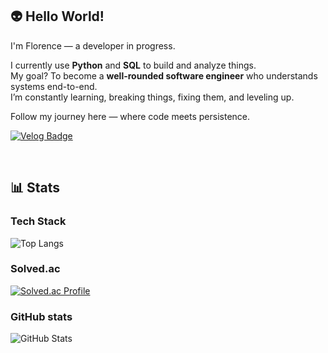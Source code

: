 ## 👽 Hello World!  
I'm Florence — a developer in progress.

I currently use **Python** and **SQL** to build and analyze things.  
My goal? To become a **well-rounded software engineer** who understands systems end-to-end.  
I’m constantly learning, breaking things, fixing them, and leveling up.  

Follow my journey here — where code meets persistence.

[![Velog Badge](https://img.shields.io/badge/Tech%20Blog-555263?style=flat&logoColor=white)](https://velog.io/@mscsy0104/posts)

<br>

## 📊 Stats
### Tech Stack
![Top Langs](https://github-readme-stats.vercel.app/api/top-langs/?username=mscsy0104&layout=compact&theme=demo)


### Solved.ac
[![Solved.ac Profile](http://mazassumnida.wtf/api/generate_badge?boj=mscsy0104)](https://solved.ac/mscsy0104)


### GitHub stats
![GitHub Stats](https://raw.githubusercontent.com/mscsy0104/mscsy0104/main/stats.svg)



